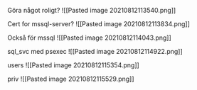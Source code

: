 Göra något roligt?
![[Pasted image 20210812113540.png]]

Cert for mssql-server?
![[Pasted image 20210812113834.png]]

Också för mssql
![[Pasted image 20210812114043.png]]

sql_svc med psexec
![[Pasted image 20210812114922.png]]

users
![[Pasted image 20210812115354.png]]

priv
![[Pasted image 20210812115529.png]]